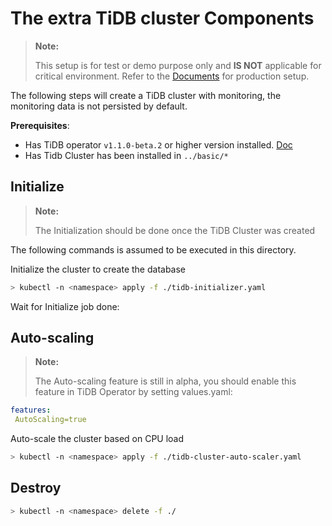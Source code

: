 # The extra TiDB cluster Components

> **Note:**
>
> This setup is for test or demo purpose only and **IS NOT** applicable for critical environment. Refer to the [Documents](https://pingcap.com/docs/stable/tidb-in-kubernetes/deploy/prerequisites/) for production setup.


The following steps will create a TiDB cluster with monitoring, the monitoring data is not persisted by default.

**Prerequisites**: 
- Has TiDB operator `v1.1.0-beta.2` or higher version installed. [Doc](https://pingcap.com/docs/stable/tidb-in-kubernetes/deploy/tidb-operator/)
- Has Tidb Cluster has been installed in `../basic/*`
  

## Initialize


> **Note:**
>
> The Initialization should be done once the TiDB Cluster was created 

The following commands is assumed to be executed in this directory.

Initialize the cluster to create the database

```bash
> kubectl -n <namespace> apply -f ./tidb-initializer.yaml
```

Wait for Initialize job done:


## Auto-scaling

> **Note:**
>
> The Auto-scaling feature is still in alpha, you should enable this feature in TiDB Operator by setting values.yaml:
 ```yaml
features:
  AutoScaling=true
```

Auto-scale the cluster based on CPU load
```bash
> kubectl -n <namespace> apply -f ./tidb-cluster-auto-scaler.yaml
```

## Destroy

```bash
> kubectl -n <namespace> delete -f ./
```